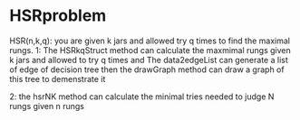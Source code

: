 HSRproblem
==========

HSR(n,k,q): you are given k jars and allowed try q times to find the maximal rungs.
1:  The HSRkqStruct method can calculate the maxmimal rungs given k jars and allowed to try q times
and The data2edgeList can generate a list of edge of decision tree then the drawGraph method can draw a graph
of this tree to demenstrate it

2: the hsrNK method can calculate the minimal tries needed to judge N rungs given n rungs
